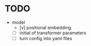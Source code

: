 # TODO

* model
    * [v] positional embedding
    * [ ] initial of transformer parameters
    * [ ] turn config into yaml files
